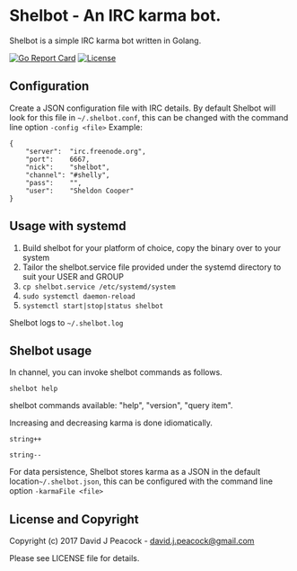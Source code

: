 # Shelbot - An IRC karma bot.

Shelbot is a simple IRC karma bot written in Golang.

[![Go Report Card](https://goreportcard.com/badge/github.com/davidjpeacock/shelbot)](https://goreportcard.com/report/github.com/davidjpeacock/shelbot)
[![License](https://img.shields.io/badge/license-MIT-blue.svg)](https://raw.githubusercontent.com/davidjpeacock/shelbot/master/LICENSE)

## Configuration

Create a JSON configuration file with IRC details. By default Shelbot will look for this file in `~/.shelbot.conf`, this can be changed with the command line option `-config <file>` Example:

```
{
	"server":  "irc.freenode.org",
	"port":    6667,
	"nick":    "shelbot",
	"channel": "#shelly",
	"pass":    "",
	"user":    "Sheldon Cooper"
}
```

## Usage with systemd

1. Build shelbot for your platform of choice, copy the binary over to your system
2. Tailor the shelbot.service file provided under the systemd directory to suit your USER and GROUP
3. `cp shelbot.service /etc/systemd/system`
4. `sudo systemctl daemon-reload`
5. `systemctl start|stop|status shelbot`

Shelbot logs to `~/.shelbot.log`

## Shelbot usage

In channel, you can invoke shelbot commands as follows.

`shelbot help`

shelbot commands available: "help", "version", "query item".

Increasing and decreasing karma is done idiomatically.

`string++`

`string--`

For data persistence, Shelbot stores karma as a JSON in the default location`~/.shelbot.json`, this can be configured with the command line option `-karmaFile <file>`

## License and Copyright

Copyright (c) 2017 David J Peacock - david.j.peacock@gmail.com

Please see LICENSE file for details.
